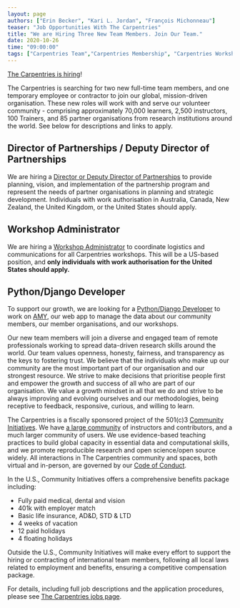 ```yaml
---
layout: page
authors: ["Erin Becker", "Kari L. Jordan", "François Michonneau"]
teaser: "Job Opportunities With The Carpentries"
title: "We are Hiring Three New Team Members. Join Our Team."
date: 2020-10-26
time: "09:00:00"
tags: ["Carpentries Team","Carpentries Membership", "Carpentries Workshops"]
---
```


[The Carpentries is hiring](https://carpentries.org/jobs/)!

The Carpentries is searching for two new full-time team members, and one temporary employee or contractor to join our global, mission-driven organisation. These new roles will work with and serve our volunteer community - comprising approximately 70,000 learners, 2,500 instructors, 100 Trainers, and 85 partner organisations from research institutions around the world. See below for descriptions and links to apply.

## Director of Partnerships / Deputy Director of Partnerships
We are hiring a [Director or Deputy Director of Partnerships](http://carpentries.org/director-of-partnerships/) to provide planning, vision, and implementation of the partnership program and represent the needs of partner organisations in planning and strategic development. Individuals with work authorisation in Australia, Canada, New Zealand, the United Kingdom, or the United States should apply.

## Workshop Administrator
We are hiring a [Workshop Administrator](http://carpentries.org/workshop-administrator/) to coordinate logistics and communications for all Carpentries workshops. This will be a US-based position, and **only individuals with work authorisation for the United States should apply.**

## Python/Django Developer
To support our growth, we are looking for a [Python/Django Developer](http://carpentries.org/python-django-developer/) to work on
[AMY](https://github.com/carpentries/amy), our web app to manage the data about
our community members, our member organisations, and our workshops. 

Our new team members will join a diverse and engaged team of remote professionals working to spread data-driven research skills around the world. Our team values openness, honesty, fairness, and transparency as the keys to fostering trust. We believe that the individuals who make up our community are the most important part of our organisation and our strongest resource. We strive to make decisions that prioritise people first and empower the growth and success of all who are part of our organisation. We value a growth mindset in all that we do and strive to be always improving and evolving ourselves and our methodologies, being receptive to feedback, responsive, curious, and willing to learn.

The Carpentries is a fiscally sponsored project of the 501(c)3 [Community Initiatives](http://communityin.org/). We have [a large community](https://carpentries.org/instructors-map/) of instructors and contributors, and a much larger community of users. We use evidence-based teaching practices to build global capacity in essential data and computational skills, and we promote reproducible research and open science/open source widely. All interactions in The Carpentries community and spaces, both 
virtual and in-person, are governed by our 
[Code of Conduct](https://docs.carpentries.org/topic_folders/policies/code-of-conduct.html#code-of-conduct-detailed-view).

In the U.S., Community Initiatives offers a comprehensive benefits package including:
- Fully paid medical, dental and vision
- 401k with employer match
- Basic life insurance, AD&D, STD & LTD
- 4 weeks of vacation
- 12 paid holidays
- 4 floating holidays

Outside the U.S., Community Initiatives will make every effort to support the hiring or contracting of international team members, following all local laws related to employment and benefits, ensuring a competitive compensation package.

For details, including full job descriptions and the application procedures, please see [The Carpentries jobs page](https://carpentries.org/jobs/).
